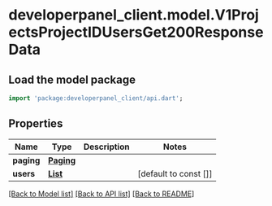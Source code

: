 # developerpanel_client.model.V1ProjectsProjectIDUsersGet200ResponseData

## Load the model package
```dart
import 'package:developerpanel_client/api.dart';
```

## Properties
Name | Type | Description | Notes
------------ | ------------- | ------------- | -------------
**paging** | [**Paging**](Paging.md) |  | 
**users** | [**List<ProjectUser>**](ProjectUser.md) |  | [default to const []]

[[Back to Model list]](../README.md#documentation-for-models) [[Back to API list]](../README.md#documentation-for-api-endpoints) [[Back to README]](../README.md)



